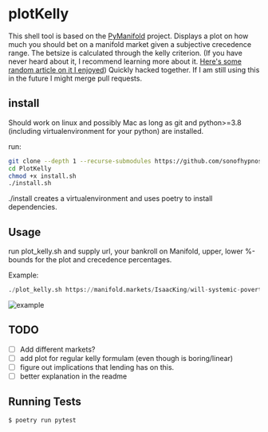 # plotKelly

This shell tool is based on the [PyManifold](https://github.com/bcongdon/PyManifold) project.
Displays a plot on how much you should bet on a manifold market given a subjective crecedence range. The betsize is calculated through the kelly criterion. (If you have never heard about it, I recommend learning more about it. [Here's some random article on it I enjoyed](https://www.lesswrong.com/posts/3pjv6uDvY9sqmsnvY/kelly-bet-on-everything))
Quickly hacked together. If I am still using this in the future I might merge pull requests.

## install
Should work on linux and possibly Mac as long as git and python>=3.8 (including virtualenvironment for your python) are installed.

run: 

``` bash
git clone --depth 1 --recurse-submodules https://github.com/sonofhypnos/PlotKelly
cd PlotKelly
chmod +x install.sh
./install.sh
```

./install creates a virtualenvironment and uses poetry to install dependencies.

## Usage
run plot_kelly.sh and supply url, your bankroll on Manifold, upper, lower %-bounds for the plot and crecedence percentages. 

Example:
```python
./plot_kelly.sh https://manifold.markets/IsaacKing/will-systemic-poverty-be-eliminated 800 1 100
```

![example](https://github.com/sonofhypnos/PyManifold/blob/main/pymanifold/readme-kelly.png)

## TODO

- [ ] Add different markets?
- [ ] add plot for regular kelly formulam (even though is boring/linear)
- [ ] figure out implications that lending has on this.
- [ ] better explanation in the readme

## Running Tests

```sh
$ poetry run pytest
```
